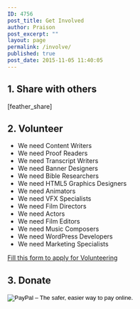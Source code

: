 ```yaml
---
ID: 4756
post_title: Get Involved
author: Praison
post_excerpt: ""
layout: page
permalink: /involve/
published: true
post_date: 2015-11-05 11:40:05
---
```

<h2><strong>1. Share with others</strong></h2>
[feather_share]
<h2><strong>2. Volunteer</strong></h2>
<ul>
 	<li>We need Content Writers</li>
 	<li>We need Proof Readers</li>
 	<li>We need Transcript Writers</li>
 	<li>We need Banner Designers</li>
 	<li>We need Bible Researchers</li>
 	<li>We need HTML5 Graphics Designers</li>
 	<li>We need Animators</li>
 	<li>We need VFX Specialists</li>
 	<li>We need Film Directors</li>
 	<li>We need Actors</li>
 	<li>We need Film Editors</li>
 	<li>We need Music Composers</li>
 	<li>We need WordPress Developers</li>
 	<li>We need Marketing Specialists</li>
</ul>
<a title="Apply for Volunteering" href="/contact/">Fill this form to apply for Volunteering</a>
<h2><strong>3. Donate</strong></h2>
<form action="https://www.paypal.com/cgi-bin/webscr" method="post" target="_top">
<input type="hidden" name="cmd" value="_s-xclick">
<input type="hidden" name="hosted_button_id" value="WZHEAR8AYPY8Y">
<input type="image" src="https://www.paypalobjects.com/en_GB/i/btn/btn_donate_LG.gif" border="0" name="submit" alt="PayPal – The safer, easier way to pay online.">
<img alt='' border="0" src="https://biblerevelation.org/wordpress/wp-content/uploads/2015/11/involve.gif" width="1" height="1">
</form>